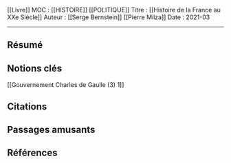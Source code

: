 [[Livre]]
MOC : [[HISTOIRE]] [[POLITIQUE]] 
Titre : [[Histoire de la France au XXe Siècle]]
Auteur : [[Serge Bernstein]] [[Pierre Milza]]
Date : 2021-03
***

## Résumé

## Notions clés
[[Gouvernement Charles de Gaulle (3) 1]]
## Citations

## Passages amusants

## Références
